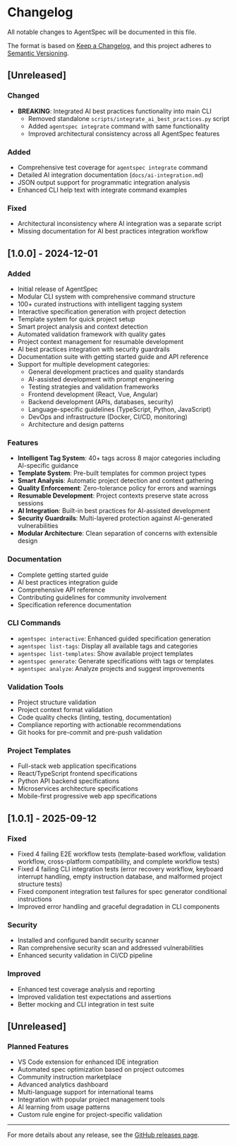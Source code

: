 # Changelog

All notable changes to AgentSpec will be documented in this file.

The format is based on [Keep a Changelog](https://keepachangelog.com/en/1.0.0/),
and this project adheres to [Semantic Versioning](https://semver.org/spec/v2.0.0.html).

## [Unreleased]

### Changed
- **BREAKING**: Integrated AI best practices functionality into main CLI
  - Removed standalone `scripts/integrate_ai_best_practices.py` script
  - Added `agentspec integrate` command with same functionality
  - Improved architectural consistency across all AgentSpec features

### Added
- Comprehensive test coverage for `agentspec integrate` command
- Detailed AI integration documentation (`docs/ai-integration.md`)
- JSON output support for programmatic integration analysis
- Enhanced CLI help text with integrate command examples

### Fixed
- Architectural inconsistency where AI integration was a separate script
- Missing documentation for AI best practices integration workflow

## [1.0.0] - 2024-12-01

### Added
- Initial release of AgentSpec
- Modular CLI system with comprehensive command structure
- 100+ curated instructions with intelligent tagging system
- Interactive specification generation with project detection
- Template system for quick project setup
- Smart project analysis and context detection
- Automated validation framework with quality gates
- Project context management for resumable development
- AI best practices integration with security guardrails
- Documentation suite with getting started guide and API reference
- Support for multiple development categories:
  - General development practices and quality standards
  - AI-assisted development with prompt engineering
  - Testing strategies and validation frameworks
  - Frontend development (React, Vue, Angular)
  - Backend development (APIs, databases, security)
  - Language-specific guidelines (TypeScript, Python, JavaScript)
  - DevOps and infrastructure (Docker, CI/CD, monitoring)
  - Architecture and design patterns

### Features
- **Intelligent Tag System**: 40+ tags across 8 major categories including AI-specific guidance
- **Template System**: Pre-built templates for common project types
- **Smart Analysis**: Automatic project detection and context gathering
- **Quality Enforcement**: Zero-tolerance policy for errors and warnings
- **Resumable Development**: Project contexts preserve state across sessions
- **AI Integration**: Built-in best practices for AI-assisted development
- **Security Guardrails**: Multi-layered protection against AI-generated vulnerabilities
- **Modular Architecture**: Clean separation of concerns with extensible design

### Documentation
- Complete getting started guide
- AI best practices integration guide
- Comprehensive API reference
- Contributing guidelines for community involvement
- Specification reference documentation

### CLI Commands
- `agentspec interactive`: Enhanced guided specification generation
- `agentspec list-tags`: Display all available tags and categories
- `agentspec list-templates`: Show available project templates
- `agentspec generate`: Generate specifications with tags or templates
- `agentspec analyze`: Analyze projects and suggest improvements

### Validation Tools
- Project structure validation
- Project context format validation
- Code quality checks (linting, testing, documentation)
- Compliance reporting with actionable recommendations
- Git hooks for pre-commit and pre-push validation

### Project Templates
- Full-stack web application specifications
- React/TypeScript frontend specifications
- Python API backend specifications
- Microservices architecture specifications
- Mobile-first progressive web app specifications

## [1.0.1] - 2025-09-12

### Fixed
- Fixed 4 failing E2E workflow tests (template-based workflow, validation workflow, cross-platform compatibility, and complete workflow tests)
- Fixed 4 failing CLI integration tests (error recovery workflow, keyboard interrupt handling, empty instruction database, and malformed project structure tests)
- Fixed component integration test failures for spec generator conditional instructions
- Improved error handling and graceful degradation in CLI components

### Security
- Installed and configured bandit security scanner
- Ran comprehensive security scan and addressed vulnerabilities
- Enhanced security validation in CI/CD pipeline

### Improved
- Enhanced test coverage analysis and reporting
- Improved validation test expectations and assertions
- Better mocking and CLI integration in test suite

## [Unreleased]

### Planned Features
- VS Code extension for enhanced IDE integration
- Automated spec optimization based on project outcomes
- Community instruction marketplace
- Advanced analytics dashboard
- Multi-language support for international teams
- Integration with popular project management tools
- AI learning from usage patterns
- Custom rule engine for project-specific validation

---

For more details about any release, see the [GitHub releases page](https://github.com/keyurgolani/agentspec/releases).

